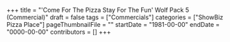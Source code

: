 +++
title = "'Come For The Pizza Stay For The Fun' Wolf Pack 5 (Commercial)"
draft = false
tags = ["Commercials"]
categories = ["ShowBiz Pizza Place"]
pageThumbnailFile = ""
startDate = "1981-00-00"
endDate = "0000-00-00"
contributors = []
+++
